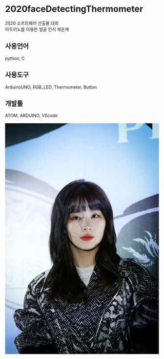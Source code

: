 # 2020faceDetectingThermometer
2020 소프트웨어 산출물 대회<br>
아두이노를 이용한 얼굴 인식 체온계<br>
## 사용언어
python, C
## 사용도구
ArduinoUNO, RGB_LED, Thermometer, Button
## 개발툴
ATOM, ARDUINO, VScode
<br>
<br>
<img src="https://github.com/KoYejune0302/2020faceDetectingThermometer/blob/main/source/seulgi1.jpg?raw=true">
